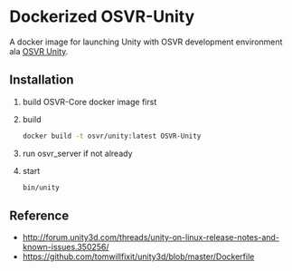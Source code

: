 Dockerized OSVR-Unity
=====================

A docker image for launching Unity with OSVR development environment ala [OSVR
Unity](https://github.com/OSVR/OSVR-Unity).

## Installation
1. build OSVR-Core docker image first

2. build

    ```bash
    docker build -t osvr/unity:latest OSVR-Unity
    ```

3. run osvr_server if not already

4. start

    ```bash
    bin/unity
    ```

## Reference
* http://forum.unity3d.com/threads/unity-on-linux-release-notes-and-known-issues.350256/
* https://github.com/tomwillfixit/unity3d/blob/master/Dockerfile
